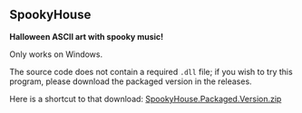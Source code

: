 **SpookyHouse**
----

**Halloween ASCII art with spooky music!**

Only works on Windows.

The source code does not contain a required `.dll` file; if you wish to try this program, please download the packaged version in the releases.

Here is a shortcut to that download:
[SpookyHouse.Packaged.Version.zip](https://github.com/MihaiZecheru/SpookyHouse/releases/download/SpookyHouse/SpookyHouse.Packaged.Version.zip)
